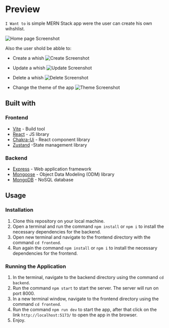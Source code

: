 # Preview

`I Want to` is simple MERN Stack app were the user can create his own wihshlist.

![Home page Screenshot](/screenshots/home-page.png)

Also the user shold be abble to:
- Create a whish
![Create Screenshot](/screenshots/create-whish.png)

- Update a whish
![Update Screenshot](/screenshots/edit-whish.png)

- Delete a whish
![Delete Screenshot](/screenshots/delete-whish.png)

- Change the theme of the app
![Theme Screenshot](/screenshots/home-page-thame.png)

## Built with

### Frontend

- [Vite](https://vitejs.dev/) - Build tool
- [React](https://reactjs.org/) - JS library
- [Chakra-Ui](https://www.chakra-ui.com/) - React component library
- [Zustand](https://zustand-demo.pmnd.rs/) -State management library

### Backend
- [Express](https://expressjs.com/) - Web application framework
- [Mongoose](https://mongoosejs.com/) - Object Data Modeling (ODM) library
- [MongoDB](https://www.mongodb.com/) - NoSQL database

## Usage

### Installation

1. Clone this repository on your local machine.
2. Open a terminal and run the command `npm install` or `npm i` to install the necessary dependencies for the backend.
3. Open new terminal and navigate to the frontend directory with the command `cd frontend`.
4. Run again the command `npm install` or `npm i` to install the necessary dependencies for the frontend.

### Running the Application

1. In the terminal, navigate to the backend directory using the command `cd backend`.
2. Run the command `npm start` to start the server. The server will run on port 8000.
3. In a new terminal window, navigate to the frontend directory using the command `cd frontend`.
4. Run the command `npm run dev` to start the app, after that click on the link `http://localhost:5173/` to open the app in the browser.
5. Enjoy.

